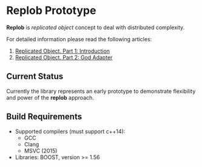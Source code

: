 # Replob Prototype

**Replob** is *replicated object* concept to deal with distributed complexity.

For detailed information please read the following articles:

1. [Replicated Object. Part 1: Introduction](http://gridem.blogspot.com/2015/09/replicated-object-part-1-introduction.html)
1. [Replicated Object. Part 2: God Adapter](http://gridem.blogspot.com/2015/11/replicated-object-part-2-god-adapter.html)

## Current Status

Currently the library represents an early prototype to demonstrate flexibility and power of the **replob** approach.

## Build Requirements

* Supported compilers (must support c++14):
    * GCC
    * Clang
    * MSVC (2015)
* Libraries: BOOST, version >= 1.56
